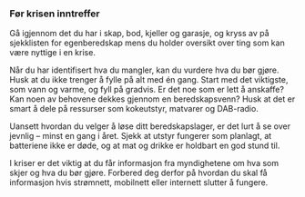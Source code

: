 ### Før krisen inntreffer

Gå igjennom det du har i skap, bod, kjeller og garasje, og kryss av på sjekklisten for egenberedskap mens du holder oversikt over ting som kan være nyttige i en krise.

Når du har identifisert hva du mangler, kan du vurdere hva du bør gjøre. Husk at du ikke trenger å fylle på alt med én gang. Start med det viktigste, som vann og varme, og fyll på gradvis. Er det noe som er lett å anskaffe? Kan noen av behovene dekkes gjennom en beredskapsvenn? Husk at det er smart å dele på ressurser som kokeutstyr, matvarer og DAB-radio.

Uansett hvordan du velger å løse ditt beredskapslager, er det lurt å se over jevnlig – minst en gang i året. Sjekk at utstyr fungerer som planlagt, at batteriene ikke er døde, og at mat og drikke er holdbart en god stund til.

I kriser er det viktig at du får informasjon fra myndighetene om hva som skjer og hva du bør gjøre. Forbered deg derfor på hvordan du skal få informasjon hvis strømnett, mobilnett eller internett slutter å fungere.